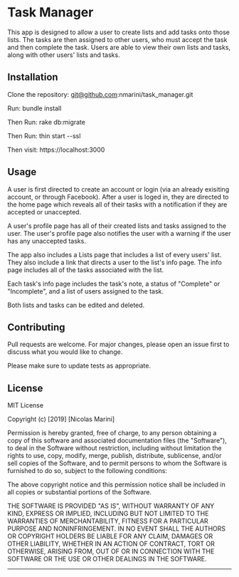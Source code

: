 # Task Manager
This app is designed to allow a user to create lists and add tasks onto those lists.  The tasks are then assigned to other users, who must accept the task and then complete the task.  Users are able to view their own lists and tasks, along with other users' lists and tasks.

## Installation

Clone the repository: git@github.com:nmarini/task_manager.git

Run: 
bundle install

Then Run:
rake db:migrate

Then Run:
thin start --ssl
  
Then visit:
https://localhost:3000
  
## Usage

A user is first directed to create an account or login (via an already exisiting account, or through Facebook).
After a user is loged in, they are directed to the home page which reveals all of their tasks with a notification if they are accepted or unaccepted.

A user's profile page has all of their created lists and tasks assigned to the user.  The user's profile page also notifies the user with a warning if the user has any unaccepted tasks.

The app also includes a Lists page that includes a list of every users' list.  They also include a link that directs a user to the list's info page.  The info page includes all of the tasks associated with the list.

Each task's info page includes the task's note, a status of "Complete" or "Incomplete", and a list of users assigned to the task.

Both lists and tasks can be edited and deleted.

## Contributing
Pull requests are welcome. For major changes, please open an issue first to discuss what you would like to change.

Please make sure to update tests as appropriate.

## License
MIT License

Copyright (c) [2019] [Nicolas Marini]

Permission is hereby granted, free of charge, to any person obtaining a copy
of this software and associated documentation files (the "Software"), to deal
in the Software without restriction, including without limitation the rights
to use, copy, modify, merge, publish, distribute, sublicense, and/or sell
copies of the Software, and to permit persons to whom the Software is
furnished to do so, subject to the following conditions:

The above copyright notice and this permission notice shall be included in all
copies or substantial portions of the Software.

THE SOFTWARE IS PROVIDED "AS IS", WITHOUT WARRANTY OF ANY KIND, EXPRESS OR
IMPLIED, INCLUDING BUT NOT LIMITED TO THE WARRANTIES OF MERCHANTABILITY,
FITNESS FOR A PARTICULAR PURPOSE AND NONINFRINGEMENT. IN NO EVENT SHALL THE
AUTHORS OR COPYRIGHT HOLDERS BE LIABLE FOR ANY CLAIM, DAMAGES OR OTHER
LIABILITY, WHETHER IN AN ACTION OF CONTRACT, TORT OR OTHERWISE, ARISING FROM,
OUT OF OR IN CONNECTION WITH THE SOFTWARE OR THE USE OR OTHER DEALINGS IN THE
SOFTWARE.



-----------------------------------
